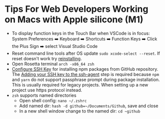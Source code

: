 # Tips For Web Developers Working on Macs with Apple silicone (M1)

- To display function keys in the Touch Bar when VSCode is in focus:
    System Preferences :arrow_right: Keyboard :arrow_right: Shortcuts :arrow_right: Function Keys :arrow_right: Click the Plus Sign :arrow_right: select Visual Studio Code
- Reset command line tools after OS update `sudo xcode-select --reset`. If reset doesn't work try [reinstalling](https://medium.com/flawless-app-stories/gyp-no-xcode-or-clt-version-detected-macos-catalina-anansewaa-38b536389e8d). 
- Open Rosetta terminal `arch -x86_64 zsh`
- [Configure SSH Key](https://docs.github.com/en/enterprise-server@3.1/github/authenticating-to-github/connecting-to-github-with-ssh/checking-for-existing-ssh-keys) for installing npm packages from GitHub repository. The [Adding your SSH key to the ssh-agent](https://docs.github.com/en/enterprise-server@3.1/github/authenticating-to-github/connecting-to-github-with-ssh/generating-a-new-ssh-key-and-adding-it-to-the-ssh-agent#adding-your-ssh-key-to-the-ssh-agent) step is required because `npm` and `yarn` do not support passphrase prompt during package installation. This is usually required for legacy projects. When setting up a new project use https protocol instead.
- `zsh` supports named directories
    - Open shell config: `nano ~/.zshrc`
    - Add named dir: `hash -d github=~/Documents/Github`, save and close
    - In a new shell window change to the named dir: `cd ~github`
